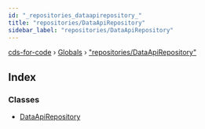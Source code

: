 ```yaml
---
id: "_repositories_dataapirepository_"
title: "repositories/DataApiRepository"
sidebar_label: "repositories/DataApiRepository"
---
```


[cds-for-code](../index.md) › [Globals](../globals.md) › ["repositories/DataApiRepository"](_repositories_dataapirepository_.md)

## Index

### Classes

* [DataApiRepository](../classes/_repositories_dataapirepository_.dataapirepository.md)

